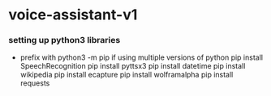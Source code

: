 # voice-assistant-v1

### setting up python3 libraries
* prefix with python3 -m pip <command> if using multiple versions of python
pip install SpeechRecognition 
pip install pyttsx3
pip install datetime
pip install wikipedia
pip install ecapture
pip install wolframalpha
pip install requests
